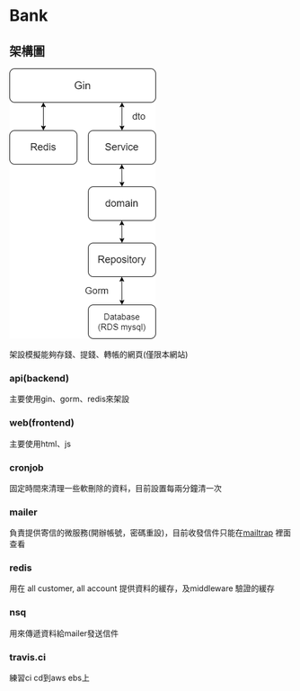 # Bank

## 架構圖
![image](https://github.com/zaqxsw800402/account_api_redis/blob/master/picture/redis.png?raw=true)

架設模擬能夠存錢、提錢、轉帳的網頁(僅限本網站) <br>
### api(backend)
主要使用gin、gorm、redis來架設
### web(frontend)
主要使用html、js
### cronjob
固定時間來清理一些軟刪除的資料，目前設置每兩分鐘清一次
### mailer
負責提供寄信的微服務(開辦帳號，密碼重設)，目前收發信件只能在[mailtrap](https://mailtrap.io/) 裡面查看
### redis
用在 all customer, all account 提供資料的緩存，及middleware 驗證的緩存 
### nsq
用來傳遞資料給mailer發送信件
### travis.ci
練習ci cd到aws ebs上


